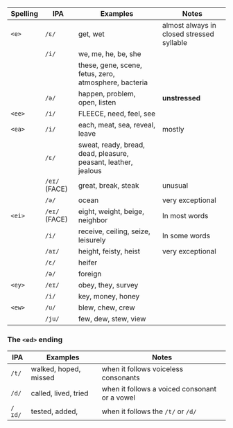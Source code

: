 


| Spelling | IPA           | Examples                                                       | Notes                                     |
| -------- | ------------- | -------------------------------------------------------------- | ----------------------------------------- |
| `<e>`    | `/ɛ/`         | get, wet                                                       | almost always in closed stressed syllable |
|          | `/i/`         | we, me, he, be, she                                            |                                           |
|          |               | these, gene, scene, fetus, zero, atmosphere, bacteria          |                                           |
|          | `/ə/`         | happen, problem, open, listen                                  | **unstressed**                            |
| `<ee>`   | `/i/`         | FLEECE, need, feel, see                                        |                                           |
| `<ea>`   | `/i/`         | each, meat, sea, reveal, leave                                 | mostly                                    |
|          | `/ɛ/`         | sweat, ready, bread, dead, pleasure, peasant, leather, jealous |                                           |
|          | `/eɪ/` (FACE) | great, break, steak                                            | unusual                                   |
|          | `/ə/`         | ocean                                                          | very exceptional                          |
| `<ei>`   | `/eɪ/` (FACE) | eight, weight, beige, neighbor                                 | In most words                             |
|          | `/i/`         | receive, ceiling, seize, leisurely                             | In some words                             |
|          | `/aɪ/`        | height, feisty, heist                                          | very exceptional                          |
|          | `/ɛ/`         | heifer                                                         |                                           |
|          | `/ə/`         | foreign                                                        |                                           |
| `<ey>`   | `/eɪ/`        | obey, they, survey                                             |                                           |
|          | `/i/`         | key, money, honey                                              |                                           |
| `<ew>`   | `/u/`         | blew, chew, crew                                               |                                           |
|          | `/ju/`        | few, dew, stew, view                                           |                                           |


### The `<ed>` ending

| IPA    | Examples   | Notes                                     |
| ------ | ---------- | ----------------------------------------- |
| `/t/`  | walked, hoped, missed   | when it follows voiceless consonants |
| `/d/`  | called, lived, tried | when it follows a voiced consonant or a vowel                                          |
| `/ɪd/` | tested, added,            | when it follows the `/t/` or `/d/`                                         |
